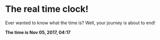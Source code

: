 # The real time clock!

Ever wanted to know what the time is? Well, your journey is about to end!

**The time is Nov 05, 2017, 04:17**